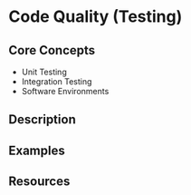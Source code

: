 # Code Quality (Testing)
## Core Concepts
* Unit Testing
* Integration Testing
* Software Environments

## Description
 
## Examples
 
## Resources